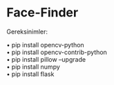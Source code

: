 # Face-Finder

Gereksinimler:

•	pip install opencv-python<br>
•	pip install opencv-contrib-python<br>
•	pip install pillow –upgrade<br>
•	pip install numpy<br>
•	pip install flask<br>

